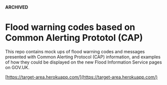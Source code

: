 **ARCHIVED**

# Flood warning codes based on Common Alerting Prototol (CAP)

This repo contains mock ups of flood warning codes and messages presented with Common Alerting Protocol (CAP) information, and examples of how they could be displayed on the new Flood Information Service pages on GOV.UK.

[https://target-area.herokuapp.com/](https://target-area.herokuapp.com/)
